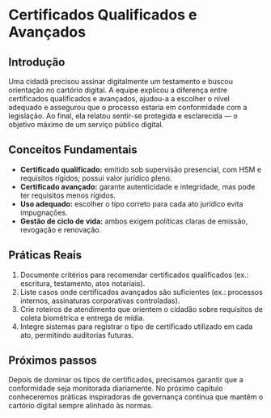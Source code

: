 # Certificados Qualificados e Avançados

## Introdução

Uma cidadã precisou assinar digitalmente um testamento e buscou orientação no cartório digital. A equipe explicou a diferença entre certificados qualificados e avançados, ajudou-a a escolher o nível adequado e assegurou que o processo estaria em conformidade com a legislação. Ao final, ela relatou sentir-se protegida e esclarecida — o objetivo máximo de um serviço público digital.

## Conceitos Fundamentais

- **Certificado qualificado:** emitido sob supervisão presencial, com HSM e requisitos rígidos; possui valor jurídico pleno.
- **Certificado avançado:** garante autenticidade e integridade, mas pode ter requisitos menos rígidos.
- **Uso adequado:** escolher o tipo correto para cada ato jurídico evita impugnações.
- **Gestão de ciclo de vida:** ambos exigem políticas claras de emissão, revogação e renovação.

## Práticas Reais

1. Documente critérios para recomendar certificados qualificados (ex.: escritura, testamento, atos notariais).
2. Liste casos onde certificados avançados são suficientes (ex.: processos internos, assinaturas corporativas controladas).
3. Crie roteiros de atendimento que orientem o cidadão sobre requisitos de coleta biométrica e entrega de mídia.
4. Integre sistemas para registrar o tipo de certificado utilizado em cada ato, permitindo auditorias futuras.

## Próximos passos

Depois de dominar os tipos de certificados, precisamos garantir que a conformidade seja monitorada diariamente. No próximo capítulo conheceremos práticas inspiradoras de governança contínua que mantêm o cartório digital sempre alinhado às normas.
